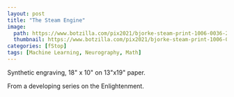 ```yaml
---
layout: post
title: "The Steam Engine"
image:
  path: https://www.botzilla.com/pix2021/bjorke-steam-print-1006-0036-2400.jpg
  thumbnail: https://www.botzilla.com/pix2021/bjorke-steam-print-1006-0036-2400.jpg
categories: [fStop]
tags: [Machine Learning, Neurography, Math]
---
```


Synthetic engraving, 18" x 10" on 13"x19" paper.

From a developing series on the Enlightenment.


